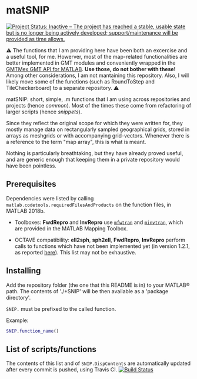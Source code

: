 <!--README.md is generated by UpdateCONTENTS.sh-->
<!--Changes to README.md will be lost.-->

# matSNIP

[![Project Status: Inactive – The project has reached a stable, usable state but is no longer being actively developed; support/maintenance will be provided as time allows.](https://www.repostatus.org/badges/latest/inactive.svg)](https://www.repostatus.org/#inactive)

⚠️ The functions that I am providing here have been both an excercise and a useful tool, for me. Howerver, most of the map-related functionalities are better implemented in GMT modules and conveniently wrapped in the [GMTMex GMT API for MATLAB](https://github.com/GenericMappingTools/gmtmex). **Use those, do not bother with these!** Among other considerations, I am not mantaining this repository. Also, I will likely move some of the functions (such as RoundToStep and TileCheckerboard) to a separate repository. ⚠️

matSNIP: short, simple, .m functions that I am using across repositories and projects (hence *common*).
Most of the times these come from refactoring of larger scripts (hence *snippets*).

Since they reflect the original scope for which they were written for, they mostly manage data on rectangularly sampled geographical grids, stored in arrays as meshgrids or with accompanying grid-vectors.
Whenever there is a reference to the term "map array", this is what is meant.

Nothing is particularly breathtaking, but they have already proved useful, and are generic enough that keeping them in a private repository would have been pointless.

## Prerequisites

Dependencies were listed by calling `matlab.codetools.requiredFilesAndProducts` on the function files, in MATLAB 2018b.

* Toolboxes: **FwdRepro** and **InvRepro** use [`mfwtran`](https://mathworks.com/help/map/ref/mfwdtran.html) and [`minvtran`](https://mathworks.com/help/map/ref/minvtran.html), which are provided in the MATLAB Mapping Toolbox.

* OCTAVE compatibility: **ell2sph**, **sph2ell**, **FwdRepro**, **InvRepro** perform calls to functions which have not been implemented yet (in version 1.2.1, as reported [here](https://wiki.octave.org/Mapping_package#Missing_functions)). This list may not be exhaustive.

## Installing

Add the repository folder (the one that this README is in) to your MATLAB® path.
The contents of './+SNIP' will be then available as a 'package directory'.

`SNIP.` must be prefixed to the called function.

Example:

```matlab
SNIP.function_name()
```

## List of scripts/functions

The contents of this list and of `SNIP.DispContents` are automatically updated after every commit is pushed, using Travis CI.
[![Build Status](https://app.travis-ci.com/apasto/matSNIP.svg?branch=master)](https://app.travis-ci.com/apasto/matSNIP)


